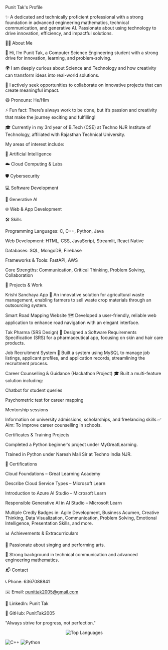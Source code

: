 Punit Tak's Profile

✨ A dedicated and technically proficient professional with a strong foundation in advanced engineering mathematics, technical communication, and generative AI. Passionate about using technology to drive innovation, efficiency, and impactful solutions.

🙋‍♂️ About Me

👋 Hi, I’m Punit Tak, a Computer Science Engineering student with a strong drive for innovation, learning, and problem-solving.

🌍 I am deeply curious about Science and Technology and how creativity can transform ideas into real-world solutions.

🤝 I actively seek opportunities to collaborate on innovative projects that can create meaningful impact.

😄 Pronouns: He/Him

⚡ Fun fact: There’s always work to be done, but it’s passion and creativity that make the journey exciting and fulfilling!

🎓 Currently in my 3rd year of B.Tech (CSE) at Techno NJR Institute of Technology, affiliated with Rajasthan Technical University.

My areas of interest include:

🤖 Artificial Intelligence

☁️ Cloud Computing & Labs

🛡️ Cybersecurity

💻 Software Development

🧠 Generative AI

🌐 Web & App Development

🛠️ Skills

Programming Languages: C, C++, Python, Java

Web Development: HTML, CSS, JavaScript, Streamlit, React Native

Databases: SQL, MongoDB, Firebase

Frameworks & Tools: FastAPI, AWS

Core Strengths: Communication, Critical Thinking, Problem Solving, Collaboration

🚀 Projects & Work

Krishi Sanchaya App
🌾 An innovative solution for agricultural waste management, enabling farmers to sell waste crop materials through an outsourcing system.

Smart Road Mapping Website
🗺️ Developed a user-friendly, reliable web application to enhance road navigation with an elegant interface.

Tak Pharma (SRS Design)
💊 Designed a Software Requirements Specification (SRS) for a pharmaceutical app, focusing on skin and hair care products.

Job Recruitment System
📄 Built a system using MySQL to manage job listings, applicant profiles, and application records, streamlining the recruitment process.

Career Counselling & Guidance (Hackathon Project)
🎓 Built a multi-feature solution including:

Chatbot for student queries

Psychometric test for career mapping

Mentorship sessions

Information on university admissions, scholarships, and freelancing skills
✅ Aim: To improve career counselling in schools.

Certificates & Training Projects

Completed a Python beginner’s project under MyGreatLearning.

Trained in Python under Naresh Mali Sir at Techno India NJR.

🏅 Certifications

Cloud Foundations – Great Learning Academy

Describe Cloud Service Types – Microsoft Learn

Introduction to Azure AI Studio – Microsoft Learn

Responsible Generative AI in AI Studio – Microsoft Learn

Multiple Credly Badges in: Agile Development, Business Acumen, Creative Thinking, Data Visualization, Communication, Problem Solving, Emotional Intelligence, Presentation Skills, and more.

📊 Achievements & Extracurriculars

🎤 Passionate about singing and performing arts.

📜 Strong background in technical communication and advanced engineering mathematics.

📬 Contact

📞 Phone: 6367088841

✉️ Email: punittak2005@gmail.com

🔗 LinkedIn: Punit Tak

🐙 GitHub: PunitTak2005

"Always strive for progress, not perfection."


<p align="center">
  <img src="https://github-readme-stats.vercel.app/api/top-langs/?username=PunitTak2005&layout=compact&theme=radical" alt="Top Languages" />
</p>


![C++](https://img.shields.io/badge/-C++-00599C?style=flat&logo=c%2B%2B&logoColor=white)
![Python](https://img.shields.io/badge/-Python-3776AB?style=flat&logo=python&logoColor=white)
